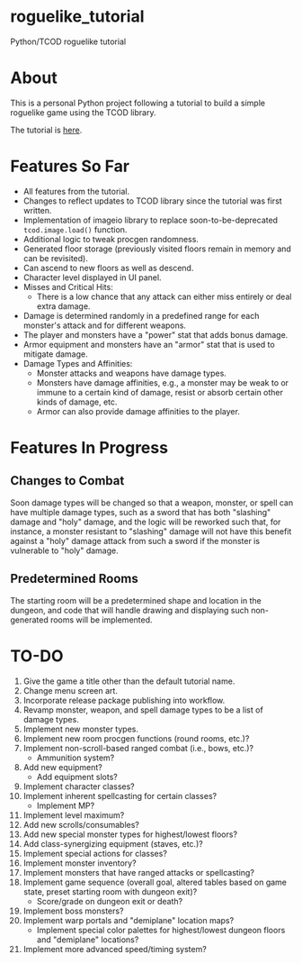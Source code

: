 # roguelike_tutorial
Python/TCOD roguelike tutorial

# About
This is a personal Python project following a tutorial to build a simple roguelike game using the TCOD library.

The tutorial is [here](https://rogueliketutorials.com/tutorials/tcod/v2/).

# Features So Far

- All features from the tutorial.
- Changes to reflect updates to TCOD library since the tutorial was first written.
- Implementation of imageio library to replace soon-to-be-deprecated `tcod.image.load()` function.
- Additional logic to tweak procgen randomness.
- Generated floor storage (previously visited floors remain in memory and can be revisited).
- Can ascend to new floors as well as descend.
- Character level displayed in UI panel.
- Misses and Critical Hits:
   - There is a low chance that any attack can either miss entirely or deal extra damage.
- Damage is determined randomly in a predefined range for each monster's attack and for different weapons.
- The player and monsters have a "power" stat that adds bonus damage.
- Armor equipment and monsters have an "armor" stat that is used to mitigate damage.
- Damage Types and Affinities:
   - Monster attacks and weapons have damage types.
   - Monsters have damage affinities, e.g., a monster may be weak to or immune to a certain kind of damage, resist or absorb certain other kinds of damage, etc.
   - Armor can also provide damage affinities to the player.

# Features In Progress

## Changes to Combat

Soon damage types will be changed so that a weapon, monster, or spell can have multiple damage types, such as a sword that has both "slashing" damage and "holy" damage, and the logic will be reworked such that, for instance, a monster resistant to "slashing" damage will not have this benefit against a "holy" damage attack from such a sword if the monster is vulnerable to "holy" damage.

## Predetermined Rooms

The starting room will be a predetermined shape and location in the dungeon, and code that will handle drawing and displaying such non-generated rooms will be implemented.

# TO-DO

1. Give the game a title other than the default tutorial name.
2. Change menu screen art.
3. Incorporate release package publishing into workflow.
4. Revamp monster, weapon, and spell damage types to be a list of damage types.
5. Implement new monster types.
6. Implement new room procgen functions (round rooms, etc.)?
7. Implement non-scroll-based ranged combat (i.e., bows, etc.)?
   - Ammunition system?
8. Add new equipment?
   - Add equipment slots?
9. Implement character classes?
10. Implement inherent spellcasting for certain classes?
    - Implement MP?
11. Implement level maximum?
12. Add new scrolls/consumables?
13. Add new special monster types for highest/lowest floors?
14. Add class-synergizing equipment (staves, etc.)?
15. Implement special actions for classes?
16. Implement monster inventory?
17. Implement monsters that have ranged attacks or spellcasting?
18. Implement game sequence (overall goal, altered tables based on game state, preset starting room with dungeon exit)?
    - Score/grade on dungeon exit or death?
19. Implement boss monsters?
20. Implement warp portals and "demiplane" location maps?
    - Implement special color palettes for highest/lowest dungeon floors and "demiplane" locations?
21. Implement more advanced speed/timing system?